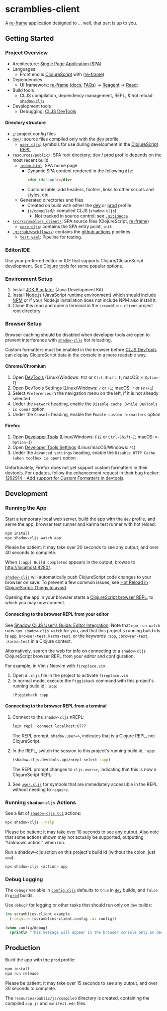 # scramblies-client

A [re-frame](https://github.com/day8/re-frame) application designed to ... well, that part is up to
you.

## Getting Started

### Project Overview

* Architecture:
[Single Page Application (SPA)](https://en.wikipedia.org/wiki/Single-page_application)
* Languages
  - Front end is [ClojureScript](https://clojurescript.org/) with ([re-frame](https://github.com/day8/re-frame))
* Dependencies
  - UI framework: [re-frame](https://github.com/day8/re-frame)
  ([docs](https://github.com/day8/re-frame/blob/master/docs/README.md),
  [FAQs](https://github.com/day8/re-frame/blob/master/docs/FAQs/README.md)) ->
  [Reagent](https://github.com/reagent-project/reagent) ->
  [React](https://github.com/facebook/react)
* Build tools
  - CLJS compilation, dependency management, REPL, & hot reload: [`shadow-cljs`](https://github.com/thheller/shadow-cljs)
* Development tools
  - Debugging: [CLJS DevTools](https://github.com/binaryage/cljs-devtools)

#### Directory structure

* [`/`](/../../): project config files
* [`dev/`](dev/): source files compiled only with the [dev](#running-the-app) profile
  - [`user.cljs`](dev/cljs/user.cljs): symbols for use during development in the
[ClojureScript REPL](#connecting-to-the-browser-repl-from-a-terminal)
* [`resources/public/`](resources/public/): SPA root directory;
[dev](#running-the-app) / [prod](#production) profile depends on the most recent build
  - [`index.html`](resources/public/index.html): SPA home page
    - Dynamic SPA content rendered in the following `div`:
        ```html
        <div id="app"></div>
        ```
    - Customizable; add headers, footers, links to other scripts and styles, etc.
  - Generated directories and files
    - Created on build with either the [dev](#running-the-app) or [prod](#production) profile
    - `js/compiled/`: compiled CLJS (`shadow-cljs`)
      - Not tracked in source control; see [`.gitignore`](.gitignore)
* [`src/scramblies_client/`](src/scramblies_client/): SPA source files (ClojureScript,
[re-frame](https://github.com/Day8/re-frame))
  - [`core.cljs`](src/scramblies_client/core.cljs): contains the SPA entry point, `init`
* [`.github/workflows/`](.github/workflows/): contains the
[github actions](https://github.com/features/actions) pipelines.
  - [`test.yaml`](.github/workflows/test.yaml): Pipeline for testing.


### Editor/IDE

Use your preferred editor or IDE that supports Clojure/ClojureScript development. See
[Clojure tools](https://clojure.org/community/resources#_clojure_tools) for some popular options.

### Environment Setup

1. Install [JDK 8 or later](https://openjdk.java.net/install/) (Java Development Kit)
2. Install [Node.js](https://nodejs.org/) (JavaScript runtime environment) which should include
   [NPM](https://docs.npmjs.com/cli/npm) or if your Node.js installation does not include NPM also install it.
5. Clone this repo and open a terminal in the `scramblies-client` project root directory

### Browser Setup

Browser caching should be disabled when developer tools are open to prevent interference with
[`shadow-cljs`](https://github.com/thheller/shadow-cljs) hot reloading.

Custom formatters must be enabled in the browser before
[CLJS DevTools](https://github.com/binaryage/cljs-devtools) can display ClojureScript data in the
console in a more readable way.

#### Chrome/Chromium

1. Open [DevTools](https://developers.google.com/web/tools/chrome-devtools/) (Linux/Windows: `F12`
or `Ctrl-Shift-I`; macOS: `⌘-Option-I`)
2. Open DevTools Settings (Linux/Windows: `?` or `F1`; macOS: `?` or `Fn+F1`)
3. Select `Preferences` in the navigation menu on the left, if it is not already selected
4. Under the `Network` heading, enable the `Disable cache (while DevTools is open)` option
5. Under the `Console` heading, enable the `Enable custom formatters` option

#### Firefox

1. Open [Developer Tools](https://developer.mozilla.org/en-US/docs/Tools) (Linux/Windows: `F12` or
`Ctrl-Shift-I`; macOS: `⌘-Option-I`)
2. Open [Developer Tools Settings](https://developer.mozilla.org/en-US/docs/Tools/Settings)
(Linux/macOS/Windows: `F1`)
3. Under the `Advanced settings` heading, enable the `Disable HTTP Cache (when toolbox is open)`
option

Unfortunately, Firefox does not yet support custom formatters in their devtools. For updates, follow
the enhancement request in their bug tracker:
[1262914 - Add support for Custom Formatters in devtools](https://bugzilla.mozilla.org/show_bug.cgi?id=1262914).

## Development

### Running the App

Start a temporary local web server, build the app with the `dev` profile, and serve the app,
browser test runner and karma test runner with hot reload:

```sh
npm install
npx shadow-cljs watch app
```

Please be patient; it may take over 20 seconds to see any output, and over 40 seconds to complete.

When `[:app] Build completed` appears in the output, browse to
[http://localhost:8280/](http://localhost:8280/).

[`shadow-cljs`](https://github.com/thheller/shadow-cljs) will automatically push ClojureScript code
changes to your browser on save. To prevent a few common issues, see
[Hot Reload in ClojureScript: Things to avoid](https://code.thheller.com/blog/shadow-cljs/2019/08/25/hot-reload-in-clojurescript.html#things-to-avoid).

Opening the app in your browser starts a
[ClojureScript browser REPL](https://clojurescript.org/reference/repl#using-the-browser-as-an-evaluation-environment),
to which you may now connect.

#### Connecting to the browser REPL from your editor

See
[Shadow CLJS User's Guide: Editor Integration](https://shadow-cljs.github.io/docs/UsersGuide.html#_editor_integration).
Note that `npm run watch` runs `npx shadow-cljs watch` for you, and that this project's running build ids is
`app`, `browser-test`, `karma-test`, or the keywords `:app`, `:browser-test`, `:karma-test` in a Clojure context.

Alternatively, search the web for info on connecting to a `shadow-cljs` ClojureScript browser REPL
from your editor and configuration.

For example, in Vim / Neovim with `fireplace.vim`
1. Open a `.cljs` file in the project to activate `fireplace.vim`
2. In normal mode, execute the `Piggieback` command with this project's running build id, `:app`:
    ```vim
    :Piggieback :app
    ```

#### Connecting to the browser REPL from a terminal

1. Connect to the `shadow-cljs` nREPL:
    ```sh
    lein repl :connect localhost:8777
    ```
    The REPL prompt, `shadow.user=>`, indicates that is a Clojure REPL, not ClojureScript.

2. In the REPL, switch the session to this project's running build id, `:app`:
    ```clj
    (shadow.cljs.devtools.api/nrepl-select :app)
    ```
    The REPL prompt changes to `cljs.user=>`, indicating that this is now a ClojureScript REPL.
3. See [`user.cljs`](dev/cljs/user.cljs) for symbols that are immediately accessible in the REPL
without needing to `require`.

### Running `shadow-cljs` Actions

See a list of [`shadow-cljs CLI`](https://shadow-cljs.github.io/docs/UsersGuide.html#_command_line)
actions:
```sh
npx shadow-cljs --help
```

Please be patient; it may take over 10 seconds to see any output. Also note that some actions shown
may not actually be supported, outputting "Unknown action." when run.

Run a shadow-cljs action on this project's build id (without the colon, just `app`):
```sh
npx shadow-cljs <action> app
```
### Debug Logging

The `debug?` variable in [`config.cljs`](src/cljs/scramblies_client/config.cljs) defaults to `true` in
[`dev`](#running-the-app) builds, and `false` in [`prod`](#production) builds.

Use `debug?` for logging or other tasks that should run only on `dev` builds:

```clj
(ns scramblies-client.example
  (:require [scramblies-client.config :as config])

(when config/debug?
  (println "This message will appear in the browser console only on dev builds."))
```

## Production

Build the app with the `prod` profile:

```sh
npm install
npm run release
```

Please be patient; it may take over 15 seconds to see any output, and over 30 seconds to complete.

The `resources/public/js/compiled` directory is created, containing the compiled `app.js` and
`manifest.edn` files.
